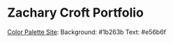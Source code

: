 # Zachary Croft Portfolio

[Color Palette Site](https://coolors.co/palettes/popular/portfolio):
Background: #1b263b
Text: #e56b6f